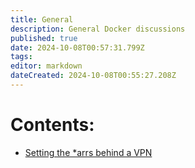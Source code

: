```yaml
---
title: General
description: General Docker discussions
published: true
date: 2024-10-08T00:57:31.799Z
tags: 
editor: markdown
dateCreated: 2024-10-08T00:55:27.208Z
---
```


# Contents:
- [Setting the *arrs behind a VPN](setting-arrs-behind-vpn)
